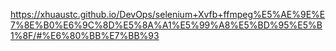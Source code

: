 https://xhuaustc.github.io/DevOps/selenium+Xvfb+ffmpeg%E5%AE%9E%E7%8E%B0%E6%9C%8D%E5%8A%A1%E5%99%A8%E5%BD%95%E5%B1%8F/#%E6%80%BB%E7%BB%93